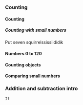 ### Counting
#### Counting
##### Counting with small numbers
Put seven squirrelssissiididik
#### Numbers 0 to 120
#### Counting objects
#### Comparing small numbers
### Addition and subtraction intro
```
If 
```
